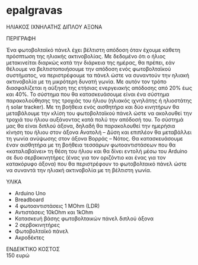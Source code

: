 # epalgravas
ΗΛΙΑΚΟΣ ΙΧΝΗΛΑΤΗΣ ΔΙΠΛΟΥ ΑΞΟΝΑ

ΠΕΡΙΓΡΑΦΗ

Ένα φωτοβολταϊκό πάνελ έχει βέλτιστη απόδοση όταν έχουμε κάθετη πρόσπτωση της ηλιακής ακτινοβολίας. Με δεδομένο ότι ο ήλιος μετακινείται διαρκώς κατά την διάρκεια της ημέρας, θα πρέπει, εάν θέλουμε να βελτιστοποιήσουμε την απόδοση ενός φωτοβολταϊκού συστήματος, να περιστρέφουμε τα πάνελ ώστε να συναντούν την ηλιακή ακτινοβολία με τη μικρότερη δυνατή γωνία. Με αυτόν τον τρόπο διασφαλίζεται η αύξηση της ετήσιας ενεργειακής απόδοσης από 20% έως και 40%.
Το σύστημα που θα κατασκευάσουμε είναι ένα σύστημα παρακολούθησης της τροχιάς του ήλιου (ηλιακός ιχνηλάτης ή ηλιοστάτης ή solar tracker). Με τη βοήθεια ενός αισθητήρα και δύο κινητήρων θα μεταβάλουμε την κλίση του φωτοβολταϊκού πάνελ ώστε να ακολουθεί την τροχιά του ήλιου αυξάνοντας κατά πολύ την απόδοσή του.
Το σύστημά μας θα είναι διπλού άξονα, δηλαδή θα παρακολουθεί την ημερήσια κίνηση του ήλιου στον άξονα Ανατολή – Δύση  και επιπλέον θα μεταβάλλει τη γωνία ανύψωσης στον άξονα Βορράς – Νότος. 
Θα κατασκευάσουμε έναν αισθητήρα με τη βοήθεια τεσσάρων φωτοαντιστάσεων που θα «καταλαβαίνει» τη θέση του ήλιου και θα δίνει εντολή μέσω του Arduino σε δυο σερβοκινητήρες (ένας για τον οριζόντιο και ένας για τον κατακόρυφο άξονα) που θα περιστρέφουν το φωτοβολταικό πάνελ ώστε να συναντά την ηλιακή ακτινοβολία με τη βέλτιστη γωνία.

ΥΛΙΚΑ
-	Arduino Uno
-	Breadboard
-	4 φωτοαντιστάσεις 1 MOhm (LDR)
-	Αντιστάσεις 10kOhm και 1kOhm
-	Κατασκευή βάσης φωτοβολταικών πάνελ διπλού άξονα
-	2 σερβοκινητήρες
-	Φωτοβολταϊκό πάνελ
-	Ακροδέκτες

ΕΝΔΕΙΚΤΙΚΟ ΚΟΣΤΟΣ  
150 ευρώ
